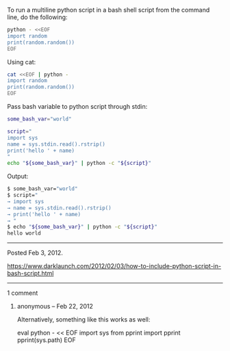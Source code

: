 To run a multiline python script in a bash shell script from the command line, do the following:

```sh
python - <<EOF
import random
print(random.random())
EOF
```

Using cat:

```sh
cat <<EOF | python -
import random
print(random.random())
EOF
```

Pass bash variable to python script through stdin:

```sh
some_bash_var="world"

script="
import sys
name = sys.stdin.read().rstrip()
print('hello ' + name)
"
echo "${some_bash_var}" | python -c "${script}"
```

Output:

```sh
$ some_bash_var="world"
$ script="
→ import sys
→ name = sys.stdin.read().rstrip()
→ print('hello ' + name)
→ "
$ echo "${some_bash_var}" | python -c "${script}"
hello world
```

---

Posted Feb 3, 2012.

https://www.darklaunch.com/2012/02/03/how-to-include-python-script-in-bash-script.html

---

1 comment

<ol><li><div>

anonymous &ndash; Feb 22, 2012<div>

Alternatively, something like this works as well:

eval python - &lt;&lt; EOF
import sys
from pprint import pprint
pprint(sys.path)
EOF

</div></div></li></ol>